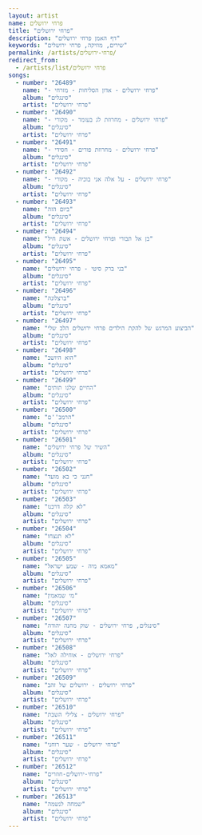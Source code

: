 ```yaml
---
layout: artist
name: פרחי ירושלים
title: "פרחי ירושלים"
description: "דף האמן פרחי ירושלים"
keywords: "שירים, מוזיקה, פרחי ירושלים"
permalink: /artists/פרחי-ירושלים/
redirect_from:
  - /artists/list/פרחי ירושלים
songs:
  - number: "26489"
    name: "- פרחי ירושלים - אדון הסליחות - מזרחי"
    album: "סינגלים"
    artist: "פרחי ירושלים"
  - number: "26490"
    name: "- פרחי ירושלים - מחרוזת לג בעומר - מקורי"
    album: "סינגלים"
    artist: "פרחי ירושלים"
  - number: "26491"
    name: "- פרחי ירושלים - מחרוזת פורים - חסידי"
    album: "סינגלים"
    artist: "פרחי ירושלים"
  - number: "26492"
    name: "- פרחי ירושלים - על אלה אני בוכיה - מקורי"
    album: "סינגלים"
    artist: "פרחי ירושלים"
  - number: "26493"
    name: "ביום הזה"
    album: "סינגלים"
    artist: "פרחי ירושלים"
  - number: "26494"
    name: "בן אל תבורי ופרחי ירושלים - אשת חיל"
    album: "סינגלים"
    artist: "פרחי ירושלים"
  - number: "26495"
    name: "בני ברק סיטי - פרחי ירושלים"
    album: "סינגלים"
    artist: "פרחי ירושלים"
  - number: "26496"
    name: "ברצלונה"
    album: "סינגלים"
    artist: "פרחי ירושלים"
  - number: "26497"
    name: "הביצוע המרגש של להקת הילדים פרחי ירושלים הלב שלי"
    album: "סינגלים"
    artist: "פרחי ירושלים"
  - number: "26498"
    name: "הוא היושב"
    album: "סינגלים"
    artist: "פרחי ירושלים"
  - number: "26499"
    name: "החיים שלנו תותים"
    album: "סינגלים"
    artist: "פרחי ירושלים"
  - number: "26500"
    name: "הרמב''ם"
    album: "סינגלים"
    artist: "פרחי ירושלים"
  - number: "26501"
    name: "השיר של פרחי ירושלים"
    album: "סינגלים"
    artist: "פרחי ירושלים"
  - number: "26502"
    name: "חנני כי בא מועד"
    album: "סינגלים"
    artist: "פרחי ירושלים"
  - number: "26503"
    name: "לא קלה דרכנו"
    album: "סינגלים"
    artist: "פרחי ירושלים"
  - number: "26504"
    name: "לא תנצחו"
    album: "סינגלים"
    artist: "פרחי ירושלים"
  - number: "26505"
    name: "מאמא מיה - שמע ישראל"
    album: "סינגלים"
    artist: "פרחי ירושלים"
  - number: "26506"
    name: "מי שמאמין"
    album: "סינגלים"
    artist: "פרחי ירושלים"
  - number: "26507"
    name: "סינגלים, פרחי ירושלים - שוק מחנה יהודה"
    album: "סינגלים"
    artist: "פרחי ירושלים"
  - number: "26508"
    name: "פרחי ירושלים - אוחילה לאל"
    album: "סינגלים"
    artist: "פרחי ירושלים"
  - number: "26509"
    name: "פרחי ירושלים - ירושלים של זהב"
    album: "סינגלים"
    artist: "פרחי ירושלים"
  - number: "26510"
    name: "פרחי ירושלים - צלילי השבת"
    album: "סינגלים"
    artist: "פרחי ירושלים"
  - number: "26511"
    name: "פרחי ירושלים - שער רוחני"
    album: "סינגלים"
    artist: "פרחי ירושלים"
  - number: "26512"
    name: "פרחי-ירושלים-חוזרים"
    album: "סינגלים"
    artist: "פרחי ירושלים"
  - number: "26513"
    name: "שמחה לנשמה"
    album: "סינגלים"
    artist: "פרחי ירושלים"
---
```

